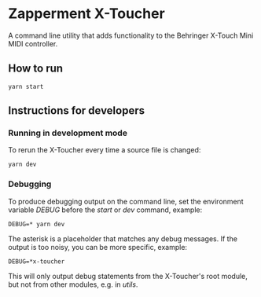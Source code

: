 # Zapperment X-Toucher

A command line utility that adds functionality to the Behringer X-Touch Mini MIDI controller.

## How to run

```
yarn start
```

## Instructions for developers 

### Running in development mode

To rerun the X-Toucher every time a source file is changed:

```
yarn dev
```

### Debugging

To produce debugging output on the command line, set the environment variable *DEBUG* before the *start* or *dev* command, example:

```
DEBUG=* yarn dev
```

The asterisk is a placeholder that matches any debug messages. If the output is too noisy, you can be more specific, example:

```
DEBUG=*x-toucher
```

This will only output debug statements from the X-Toucher's root module, but not from other modules, e.g. in *utils*.
